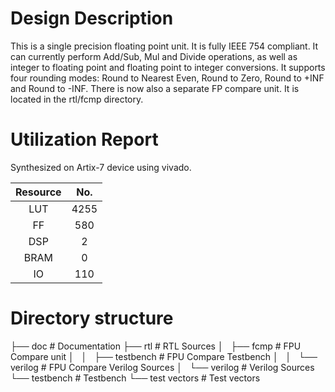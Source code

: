 # Design Description

This is a single precision floating point unit. It is fully IEEE 754 compliant. It can currently perform Add/Sub, Mul and Divide operations, as well as integer to floating point and floating point to integer conversions. It supports four rounding modes: Round to Nearest Even, Round to Zero, Round to +INF and Round to -INF. 
 There is now also a separate FP compare unit. It is located in the rtl/fcmp directory. 

# Utilization Report
Synthesized on Artix-7 device using vivado.

|Resource| No.|
|:---:|:---:|
|LUT|4255|
|FF|580|
|DSP|2|
|BRAM|0|
|IO|110|

# Directory structure

├── doc                    # Documentation
├── rtl                    # RTL Sources
│   ├── fcmp                 # FPU Compare unit
│   │   ├── testbench        # FPU Compare Testbench
│   │   └── verilog          # FPU Compare Verilog Sources
│   └── verilog            # Verilog Sources
└── testbench              # Testbench
    └── test vectors       # Test vectors

